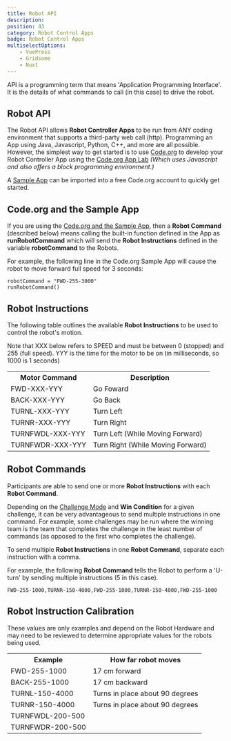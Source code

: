 ```yaml
---
title: Robot API
description: 
position: 43
category: Robot Control Apps
badge: Robot Control Apps
multiselectOptions:
    - VuePress
    - Gridsome
    - Nuxt
---
```


<alert type="info">
API is a programming term that means 'Application Programming Interface'. It is the details of what commands to call (in this case) to drive the robot.
</alert>

<h2 class="bg-orange-700 text-white rounded p-4">Robot API</h2>

The Robot API allows **Robot Controller Apps** to be run from ANY coding environment that supports a third-party web call (http). Programming an App using Java, Javascript, Python, C++, and more are all possible. However, the simplest way to get started is to use [Code.org](/code-org) to develop your Robot Controller App using the [Code.org App Lab](https://code.org/educate/applab) *(Which uses Javascript and also offers a block programming environment.)*

A [Sample App](/robot-controller-sample-app) can be imported into a free Code.org account to quickly get started.

<h2 class="bg-orange-700 text-white rounded p-4">Code.org and the Sample App</h2>

If you are using the [Code.org and the Sample App](/robot-controller-sample-app), then a **Robot Command** (described below) means calling the built-in function defined in the App as **runRobotCommand** which will send the **Robot Instructions** defined in the variable **robotCommand** to the Robots.

For example, the following line in the Code.org Sample App will cause the robot to move forward full speed for 3 seconds:

```
robotCommand = "FWD-255-3000"
runRobotCommand()
```

<h2 class="bg-orange-700 text-white rounded p-4">Robot Instructions</h2>

The following table outlines the available **Robot Instructions** to be used to control the robot's motion.

<p class="italics">Note that XXX below refers to SPEED and must be between 0 (stopped) and 255 (full speed). YYY is the time for the motor to be on (in milliseconds, so 1000 is 1 seconds)</p>

<table><tbody>
    <tr><th>Motor Command</th><th>Description</th></tr>
    <tr><td>FWD-XXX-YYY</td><td>Go Foward</td></tr>
    <tr><td>BACK-XXX-YYY</td><td>Go Back</td></tr>
    <tr><td>TURNL-XXX-YYY</td><td>Turn Left</td></tr>
    <tr><td>TURNR-XXX-YYY</td><td>Turn Right</td></tr>
    <tr><td>TURNFWDL-XXX-YYY</td><td>Turn Left (While Moving Forward)</td></tr>
    <tr><td>TURNFWDR-XXX-YYY</td><td>Turn Right (While Moving Forward)</td></tr>
</tbody></table>

<h2 class="bg-orange-700 text-white rounded p-4">Robot Commands</h2>

Participants are able to send one or more **Robot Instructions** with each **Robot Command**.

Depending on the [Challenge Mode](/challenge-modes) and **Win Condition** for a given challenge, it can be very advantageous to send multiple instructions in one command. For example, some challenges may be run where the winning team is the team that completes the challenge in the least number of commands (as opposed to the first who completes the challenge).

To send multiple **Robot Instructions** in one **Robot Command**, separate each instruction with a comma.

For example, the following **Robot Command** tells the Robot to perform a 'U-turn' by sending multiple instructions (5 in this case).

```
FWD-255-1000,TURNR-150-4000,FWD-255-1000,TURNR-150-4000,FWD-255-1000
```

<h2 class="bg-orange-700 text-white rounded p-4">Robot Instruction Calibration</h2>

<alert type="warning">
These values are only examples and depend on the Robot Hardware and may need to be reviewed to determine appropriate values for the robots being used.
</alert>

<table><tbody>
    <tr><th>Example</th><th>How far robot moves</th></tr>
    <tr><td>FWD-255-1000</td><td>17 cm forward</td></tr>
    <tr><td>BACK-255-1000</td><td>17 cm backward</td></tr>
    <tr><td>TURNL-150-4000</td><td>Turns in place about 90 degrees</td></tr>
    <tr><td>TURNR-150-4000</td><td>Turns in place about 90 degrees</td></tr>
    <tr><td>TURNFWDL-200-500</td><td></td></tr>
    <tr><td>TURNFWDR-200-500</td><td></td></tr>
</tbody></table>